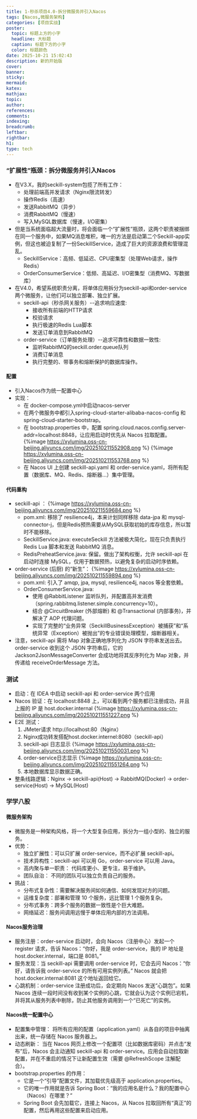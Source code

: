 ```yaml
---
title: 1-秒杀项目4.0-拆分微服务并引入Nacos
tags: [Nacos,微服务架构]
categories: [项目实战]
poster:
  topic: 标题上方的小字
  headline: 大标题
  caption: 标题下方的小字
  color: 标题颜色
date: 2025-10-21 15:02:43
description: 新的开始版
cover:
banner:
sticky:
mermaid:
katex:
mathjax:
topic:
author:
references:
comments:
indexing:
breadcrumb:
leftbar:
rightbar:
h1:
type: tech
---
```


### “扩展性”瓶颈：拆分微服务并引入Nacos
- 在V3.X，我的seckill-system包揽了所有工作：
  - 处理前端高并发请求（Nginx限流转发）
  - 操作Redis（高速）
  - 发送RabbitMQ（异步）
  - 消费RabbitMQ（慢速）
  - 写入MySQL数据库（慢速，I/O密集）
- 但是当系统面临超大流量时，将会面临一个“扩展性”瓶颈，这两个职责被捆绑在同一个服务中，如果MQ消息堆积，唯一的方法是启动第二个Seckill-app实例，但这也被迫复制了一份SeckillService，造成了巨大的资源浪费和管理混乱。
  - SeckillService：高频、低延迟、CPU密集型（处理Web请求，操作Redis）
  - OrderConsumerService：低频、高延迟、I/O密集型（消费MQ、写数据库）
- 在V4.0，希望系统职责分离，将单体应用拆分为seckill-api和order-service两个微服务，让他们可以独立部署、独立扩展。
  - seckill-api（秒杀网关服务）--追求响应速度:
    - 接收所有前端的HTTP请求
    - 校验请求
    - 执行极速的Redis Lua脚本
    - 发送订单消息到RabbitMQ
  - order-service（订单服务处理）--追求可靠性和数据一致性:
    - 监听RabbitMQ的seckill.order.queue队列
    - 消费订单消息
    - 执行完整的、带事务和熔断保护的数据库操作。
#### 配置
- 引入Nacos作为统一配置中心
- 实现：
  - 在 docker-compose.yml中启动nacos-server
  - 在两个微服务中都引入spring-cloud-starter-alibaba-nacos-config 和 spring-cloud-starter-bootstrap。
  - 在 bootstrap.properties 中，配置 spring.cloud.nacos.config.server-addr=localhost:8848，让应用启动时优先从 Nacos 拉取配置。
  {%image https://xylumina.oss-cn-beijing.aliyuncs.com/img/202510211552908.png %}
  {%image https://xylumina.oss-cn-beijing.aliyuncs.com/img/202510211553768.png %}
  - 在 Nacos UI 上创建 seckill-api.yaml 和 order-service.yaml，将所有配置（数据库、MQ、Redis、熔断器...）集中管理。
#### 代码重构
- seckill-api ：
{%image https://xylumina.oss-cn-beijing.aliyuncs.com/img/202510211559684.png %}
  - pom.xml: 移除了 resilience4j，本来计划同样移除 data-jpa 和 mysql-connector-j，但是Redis预热需要从MySQL获取初始的库存信息，所以暂时不能移除。
  - SeckillService.java: executeSeckill 方法被极大简化，现在只负责执行 Redis Lua 脚本和发送 RabbitMQ 消息。
  - RedisPreheatService.java: 保留。做出了架构权衡，允许 seckill-api 在启动时连接 MySQL，仅用于数据预热，以避免复杂的启动时序依赖。
- order-service (后厨) 的“新生”：
{%image https://xylumina.oss-cn-beijing.aliyuncs.com/img/202510211559894.png %}
  - pom.xml: 引入了 amqp, jpa, mysql, resilience4j, nacos 等全套依赖。
  - OrderConsumerService.java:
    - 使用 @RabbitListener 监听队列，并配置高并发消费（spring.rabbitmq.listener.simple.concurrency=10）。
    - 结合 @CircuitBreaker (外部熔断) 和 @Transactional (内部事务)，并解决了 AOP 代理问题。
    - 实现了完整的“业务异常（SeckillBusinessException）被捕获”和“系统异常（Exception）被抛出”的专业错误处理模型，熔断器相关。
- 注意，seckill-api 需将 Map 对象正确地序列化为 JSON 字符串发送出去。order-service 收到这个 JSON 字符串后，它的 Jackson2JsonMessageConverter 会成功地将其反序列化为 Map 对象，并传递给 receiveOrderMessage 方法。
### 测试
- 启动：在 IDEA 中启动 seckill-api 和 order-service 两个应用
- Nacos 验证：在 localhost:8848 上，可以看到两个服务都已注册成功，并且上报的 IP 是 host.docker.internal
{%image https://xylumina.oss-cn-beijing.aliyuncs.com/img/202510211551227.png %}
- E2E 测试：
  1. JMeter请求 http://localhost:80（Nginx）
  2. Nginx成功转发搭配host.docker.internel:8080（seckill-api）
  3. seckill-api 日志显示
  {%image https://xylumina.oss-cn-beijing.aliyuncs.com/img/202510211550031.png %}
  4. order-service日志显示
  {%image https://xylumina.oss-cn-beijing.aliyuncs.com/img/202510211551264.png %}
  5. 本地数据库显示数据正确。
- 整条线路逻辑：Nginx -> seckill-api(Host) -> RabbitMQ(Docker) -> order-service(Host) -> MySQL(Host)

### 学学八股
#### 微服务架构
- 微服务是一种架构风格，将一个大型复杂应用，拆分为一组小型的、独立的服务。
- 优势：
  - 独立扩展性：可以只扩展 order-service，而不必扩展 seckill-api。
  - 技术异构性：seckill-api 可以用 Go，order-service 可以用 Java。
  - 高内聚与单一职责： 代码库更小、更专注，易于维护。
  - 团队自治： 不同的团队可以独立负责自己的服务。
- 挑战：
  - 分布式复杂性：需要解决服务间如何通信、如何发现对方的问题。
  - 运维复杂度：部署和管理 10 个服务，远比管理 1 个服务复杂。
  - 分布式事务：跨多个服务的数据一致性是个巨大难题。
  - 网络延迟：服务间调用远慢于单体应用内部的方法调用。
#### Nacos服务治理
- 服务注册：order-service 启动时，会向 Nacos（注册中心）发起一个 register 请求，告诉 Nacos：“你好，我是 order-service，我的 IP 地址是 host.docker.internal，端口是 8081。”
- 服务发现：当 seckill-api 需要调用 order-service 时，它会去问 Nacos：“你好，请告诉我 order-service 的所有可用实例列表。” Nacos 就会把 host.docker.internal:8081 这个地址返回给它。
- 心跳机制：order-service 注册成功后，会定期向 Nacos 发送“心跳包”。如果 Nacos 连续一段时间没有收到某个实例的心跳，它就会认为这个实例已宕机，并将其从服务列表中剔除，防止其他服务调用到一个“已死亡”的实例。
#### Nacos统一配置中心
- 配置集中管理： 将所有应用的配置（application.yaml）从各自的项目中抽离出来，统一存储在 Nacos 服务器上。
- 动态刷新： 当在 Nacos 网页上修改一个配置项（比如数据库密码）并点击“发布”后，Nacos 会主动通知 seckill-api 和 order-service。应用会自动拉取新配置，并在不重启的情况下让新配置生效（需要 @RefreshScope 注解配合）。
- bootstrap.properties 的作用：
  - 它是一个“引导”配置文件，其加载优先级高于 application.properties。
  - 它的唯一作用就是告诉 Spring Boot：“我的应用名是什么？我的配置中心（Nacos）在哪里？”
  - Spring Boot 会先加载它，连接上 Nacos，从 Nacos 拉取回所有“真正”的配置，然后再用这些配置来启动应用。
